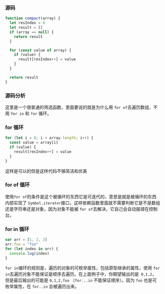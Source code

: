 ### 源码

```js
function compact(array) {
  let resIndex = 0
  let result = []
  if (array == null) {
    return result
  }

  for (const value of array) {
    if (value) {
      result[resIndex++] = value
    }
  }

  return result
}
```

### 源码分析

这里是一个很普通的筛选函数，里面要说的就是为什么用 `for of`去遍历数组，不用 `for in` 和 `for` 循环。

### for 循环

```js
for (let i = 0; i < array.length; i++) {
  const value = array[i]
  if (value) {
    result[resIndex++] = value
  }
}
```

这样是可以的但是这样代码不够简洁和优美

### for of 循环

使用`for of`的条件是这个被循环的东西它是可迭代的，意思是就是被循环的东西内部实现了 `Symbol.iterator`接口，这样依赖函数里面就不需要判断它是不是数组还是字符串还是对象，因为对象不能被 `for of`去解决，它自己会自动报错在控制台。

### for in 循环

```js
var arr = [1, 2, 3]
arr.foo = "foo"
for (let index in arr) {
  console.log(index)
}
```

`for in`循环的规则是，遍历的对象的可枚举属性，包括原型继承的属性，使用 `for in`去遍历对象不能保证是顺序去遍历。在上面例子中，你期望输出的是` 0,1,2`，但是最后输出的可能是 `0,1,2,foo` （`for...in` 不能保证顺序）。因为 `foo` 也是可枚举属性，在 `for..in` 会被遍历出来。
